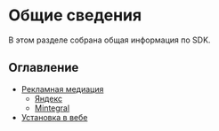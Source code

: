 # Общие сведения

В этом разделе собрана общая информация по SDK.

## Оглавление
* [Рекламная медиация](adapters/ADAPTERS.md)  
    * [Яндекс](adapters/YANDEX_ADAPTER.md)
    * [Mintegral](adapters/MINTEGRAL_ADAPTER.md)
* [Установка в вебе](WEB_INSTALLATION.md)  
